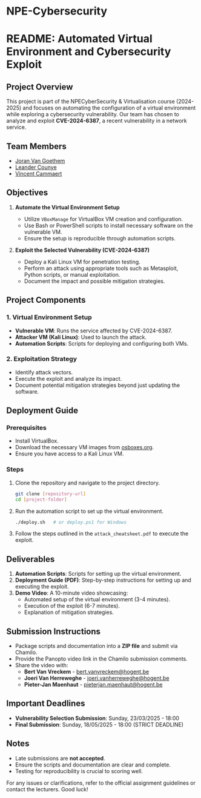# NPE-Cybersecurity
# README: Automated Virtual Environment and Cybersecurity Exploit

## Project Overview
This project is part of the NPECyberSecurity & Virtualisation course (2024-2025) and focuses on automating the configuration of a virtual environment while exploring a cybersecurity vulnerability. Our team has chosen to analyze and exploit **CVE-2024-6387**, a recent vulnerability in a network service.

## Team Members
- [Joran Van Goethem](https://github.com/JoranVanGoethem)
- [Leander Counye]()
- [Vincent Cammaert]()

## Objectives
1. **Automate the Virtual Environment Setup**
   - Utilize `VBoxManage` for VirtualBox VM creation and configuration.
   - Use Bash or PowerShell scripts to install necessary software on the vulnerable VM.
   - Ensure the setup is reproducible through automation scripts.

2. **Exploit the Selected Vulnerability (CVE-2024-6387)**
   - Deploy a Kali Linux VM for penetration testing.
   - Perform an attack using appropriate tools such as Metasploit, Python scripts, or manual exploitation.
   - Document the impact and possible mitigation strategies.

## Project Components
### 1. Virtual Environment Setup
- **Vulnerable VM**: Runs the service affected by CVE-2024-6387.
- **Attacker VM (Kali Linux)**: Used to launch the attack.
- **Automation Scripts**: Scripts for deploying and configuring both VMs.

### 2. Exploitation Strategy
- Identify attack vectors.
- Execute the exploit and analyze its impact.
- Document potential mitigation strategies beyond just updating the software.

## Deployment Guide
### Prerequisites
- Install VirtualBox.
- Download the necessary VM images from [osboxes.org](https://www.osboxes.org/).
- Ensure you have access to a Kali Linux VM.

### Steps
1. Clone the repository and navigate to the project directory.
   ```bash
   git clone [repository-url]
   cd [project-folder]
   ```
2. Run the automation script to set up the virtual environment.
   ```bash
   ./deploy.sh   # or deploy.ps1 for Windows
   ```
3. Follow the steps outlined in the `attack_cheatsheet.pdf` to execute the exploit.

## Deliverables
1. **Automation Scripts**: Scripts for setting up the virtual environment.
2. **Deployment Guide (PDF)**: Step-by-step instructions for setting up and executing the exploit.
3. **Demo Video**: A 10-minute video showcasing:
   - Automated setup of the virtual environment (3-4 minutes).
   - Execution of the exploit (6-7 minutes).
   - Explanation of mitigation strategies.

## Submission Instructions
- Package scripts and documentation into a **ZIP file** and submit via Chamilo.
- Provide the Panopto video link in the Chamilo submission comments.
- Share the video with:
  - **Bert Van Vreckem** - bert.vanvreckem@hogent.be
  - **Joeri Van Herreweghe** - joeri.vanherreweghe@hogent.be
  - **Pieter-Jan Maenhaut** - pieterjan.maenhaut@hogent.be

## Important Deadlines
- **Vulnerability Selection Submission**: Sunday, 23/03/2025 - 18:00
- **Final Submission**: Sunday, 18/05/2025 - 18:00 (STRICT DEADLINE)

## Notes
- Late submissions are **not accepted**.
- Ensure the scripts and documentation are clear and complete.
- Testing for reproducibility is crucial to scoring well.

For any issues or clarifications, refer to the official assignment guidelines or contact the lecturers. Good luck!